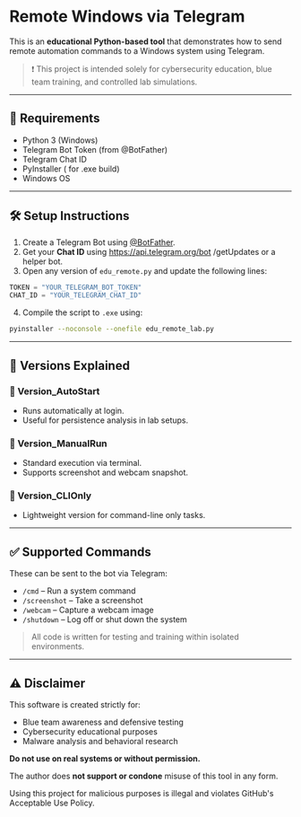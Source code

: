 
# Remote Windows via Telegram

This is an **educational Python-based tool** that demonstrates how to send remote automation commands to a Windows system using Telegram.

> ❗ This project is intended solely for cybersecurity education, blue team training, and controlled lab simulations.

---

## 🔧 Requirements

- Python 3 (Windows)
- Telegram Bot Token (from @BotFather)
- Telegram Chat ID
- PyInstaller ( for .exe build)
- Windows OS

---

## 🛠️ Setup Instructions

1. Create a Telegram Bot using [@BotFather](https://t.me/BotFather).
2. Get your **Chat ID** using https://api.telegram.org/bot <YourBotToken> /getUpdates or a helper bot.
3. Open any version of `edu_remote.py` and update the following lines:

```python
TOKEN = "YOUR_TELEGRAM_BOT_TOKEN"
CHAT_ID = "YOUR_TELEGRAM_CHAT_ID"
```

4. Compile the script to `.exe` using:

```bash
pyinstaller --noconsole --onefile edu_remote_lab.py
```

---

## 📁 Versions Explained

### 🔹 Version_AutoStart
- Runs automatically at login.
- Useful for persistence analysis in lab setups.

### 🔹 Version_ManualRun
- Standard execution via terminal.
- Supports screenshot and webcam snapshot.

### 🔹 Version_CLIOnly
- Lightweight version for command-line only tasks.

---

## ✅ Supported Commands

These can be sent to the bot via Telegram:

- `/cmd` – Run a system command
- `/screenshot` – Take a screenshot
- `/webcam` – Capture a webcam image
- `/shutdown` – Log off or shut down the system

> All code is written for testing and training within isolated environments.

---

## ⚠️ Disclaimer

This software is created strictly for:

- Blue team awareness and defensive testing  
- Cybersecurity educational purposes  
- Malware analysis and behavioral research  

**Do not use on real systems or without permission.**

The author does **not support or condone** misuse of this tool in any form.

Using this project for malicious purposes is illegal and violates GitHub's Acceptable Use Policy.
